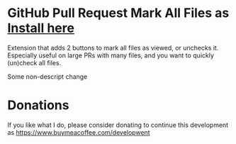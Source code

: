 # GitHub Pull Request Mark All Files as [Install here](https://chromewebstore.google.com/detail/cdodhippkioagjgbchpljiboecdljklm/)

Extension that adds 2 buttons to mark all files as viewed, or unchecks it. 
Especially useful on large PRs with many files, and you want to quickly (un)check all files.

Some non-descript change

# Donations
If you like what I do, please consider donating to continue this development as https://www.buymeacoffee.com/developwent
